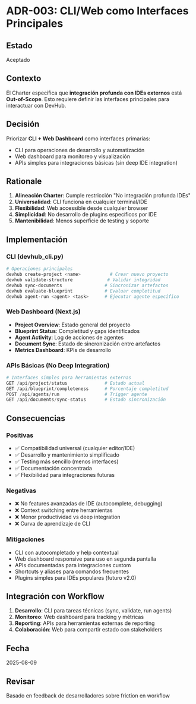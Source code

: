 # ADR-003: CLI/Web como Interfaces Principales

## Estado
Aceptado

## Contexto
El Charter especifica que **integración profunda con IDEs externos** está **Out-of-Scope**. Esto requiere definir las interfaces principales para interactuar con DevHub.

## Decisión
Priorizar **CLI + Web Dashboard** como interfaces primarias:
- CLI para operaciones de desarrollo y automatización
- Web dashboard para monitoreo y visualización
- APIs simples para integraciones básicas (sin deep IDE integration)

## Rationale
1. **Alineación Charter**: Cumple restricción "No integración profunda IDEs"
2. **Universalidad**: CLI funciona en cualquier terminal/IDE
3. **Flexibilidad**: Web accessible desde cualquier browser
4. **Simplicidad**: No desarrollo de plugins específicos por IDE
5. **Mantenibilidad**: Menos superficie de testing y soporte

## Implementación

### CLI (devhub_cli.py)
```bash
# Operaciones principales
devhub create-project <name>           # Crear nuevo proyecto
devhub validate-structure             # Validar integridad
devhub sync-documents                # Sincronizar artefactos
devhub evaluate-blueprint            # Evaluar completitud
devhub agent-run <agent> <task>      # Ejecutar agente específico
```

### Web Dashboard (Next.js)
- **Project Overview**: Estado general del proyecto
- **Blueprint Status**: Completitud y gaps identificados
- **Agent Activity**: Log de acciones de agentes
- **Document Sync**: Estado de sincronización entre artefactos
- **Metrics Dashboard**: KPIs de desarrollo

### APIs Básicas (No Deep Integration)
```python
# Interfaces simples para herramientas externas
GET /api/project/status              # Estado actual
GET /api/blueprint/completeness      # Porcentaje completitud
POST /api/agents/run                 # Trigger agente
GET /api/documents/sync-status       # Estado sincronización
```

## Consecuencias

### Positivas
- ✅ Compatibilidad universal (cualquier editor/IDE)
- ✅ Desarrollo y mantenimiento simplificado
- ✅ Testing más sencillo (menos interfaces)
- ✅ Documentación concentrada
- ✅ Flexibilidad para integraciones futuras

### Negativas
- ❌ No features avanzadas de IDE (autocomplete, debugging)
- ❌ Context switching entre herramientas
- ❌ Menor productividad vs deep integration
- ❌ Curva de aprendizaje de CLI

### Mitigaciones
- CLI con autocompletado y help contextual
- Web dashboard responsive para uso en segunda pantalla
- APIs documentadas para integraciones custom
- Shortcuts y aliases para comandos frecuentes
- Plugins simples para IDEs populares (futuro v2.0)

## Integración con Workflow
1. **Desarrollo**: CLI para tareas técnicas (sync, validate, run agents)
2. **Monitoreo**: Web dashboard para tracking y métricas
3. **Reporting**: APIs para herramientas externas de reporting
4. **Colaboración**: Web para compartir estado con stakeholders

## Fecha
2025-08-09

## Revisar
Basado en feedback de desarrolladores sobre friction en workflow